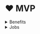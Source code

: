 # ❤ MVP

<details>

<summary>Benefits</summary>

* Double XP
* Build bigger and better bases with an increased prop limit: 80 (60 > 125)
* Access to several permanent weapons via VIP and MVP jobs
* Access to Light tool
* Gain access to VIP and MVP only accessories
* Rainbow Killfeed
* Enhance your money gain with VIP and MVP upgrades
* MVP in-game tag to stand out from others
* Supporter Fiscord rank to stand out from others
* Supporter Forum rank to stand out from others

</details>

<details>

<summary>Jobs</summary>

* Pro Thief / Master Thief
* Pro Hitman / Assassin
* Pro Weed Grower / Master Weed Grower
* Darth Vader
* Among US
* Jesus
* Astolfo
* Chimp
* Terrorist
* Gigachad
* Gordon Ramsay
* King Dweller
* Kasumi
* Mark Zuckerberg
* S.W.A.T Juggernaut
* Otis
* Military member
* The Pope
* Troll Face
* Psycho
* S.W.A.T Riot

</details>
